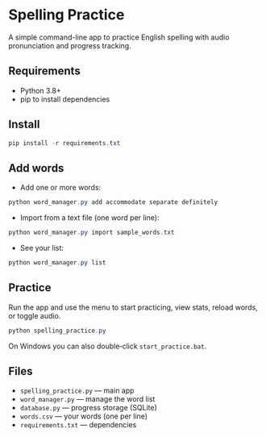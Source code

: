 # Spelling Practice

A simple command-line app to practice English spelling with audio pronunciation and progress tracking.

## Requirements

- Python 3.8+
- pip to install dependencies

## Install

```powershell
pip install -r requirements.txt
```

## Add words

- Add one or more words:
```powershell
python word_manager.py add accommodate separate definitely
```

- Import from a text file (one word per line):
```powershell
python word_manager.py import sample_words.txt
```

- See your list:
```powershell
python word_manager.py list
```

## Practice

Run the app and use the menu to start practicing, view stats, reload words, or toggle audio.

```powershell
python spelling_practice.py
```

On Windows you can also double‑click `start_practice.bat`.

## Files

- `spelling_practice.py` — main app
- `word_manager.py` — manage the word list
- `database.py` — progress storage (SQLite)
- `words.csv` — your words (one per line)
- `requirements.txt` — dependencies

